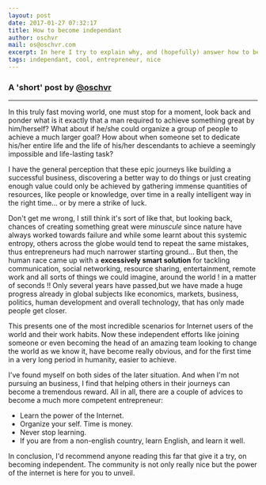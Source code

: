 ```yaml
---
layout: post
date: 2017-01-27 07:32:17
title: How to become independant
author: oschvr
mail: os@oschvr.com
excerpt: In here I try to explain why, and (hopefully) answer how to become independant.
tags: independant, cool, entrepreneur, nice
---
```


### A 'short' post by [@oschvr](http://twitter.com/oschvr) 

--- 

In this truly fast moving world, one must stop for a moment, look back and ponder what is it exactly that a man required to achieve something great by him/herself? What about if he/she could organize a group of people to achieve a much larger goal? How about when someone set to dedicate his/her entire life and the life of his/her descendants to achieve a seemingly impossible and life-lasting task? 

I have the general perception that these epic journeys like building a successful business, discovering a better way to do things or just creating enough value could only be achieved by gathering immense quantities of resources, like people or knowledge, over time in a really intelligent way in the right time... or by mere a strike of luck. 

Don't get me wrong, I still think it's sort of like that, but looking back, chances of creating something great were *minuscule* since nature have always worked towards failure and while some learnt about this systemic entropy, others across the globe would tend to repeat the same mistakes, thus entrepreneurs had much narrower starting ground... But then, the human race came up with a **excessively smart solution** for tackling communication, social networking, resource sharing, entertainment, remote work and all sorts of things we could imagine, around the world ! in a matter of seconds !! Only several years have passed,but we have made a huge progress already in global subjects like economics, markets, business, politics, human development and overall technology, that has only made people get closer. 

This presents one of the most incredible scenarios for Internet users of the world and their work habits. Now these independent efforts like joining someone or even becoming the head of an amazing team looking to change the world as we know it, have become really obvious, and for the first time in a very long period in humanity, easier to achieve. 

I've found myself on both sides of the later situation. And when I'm not pursuing an business, I find that helping others in their journeys can become a tremendous reward. All in all, there are a couple of advices to become a much more competent entrepreneur: 

- Learn the power of the Internet. 
- Organize your self. Time is money. 
- Never stop learning. 
- If you are from a non-english country, learn English, and learn it well. 

In conclusion, I'd recommend anyone reading this far that give it a try, on becoming independent. The community is not only really nice but the power of the internet is here for you to unveil. 